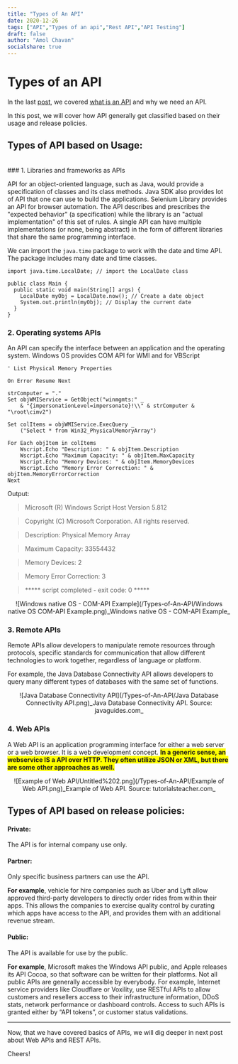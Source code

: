 ```yaml
---
title: "Types of An API"
date: 2020-12-26
tags: ["API","Types of an api","Rest API","API Testing"]
draft: false
author: "Amol Chavan"
socialshare: true
---
```

# Types of an API

   In the last [post](https://amolchavan.space/post/api/what-is-an-api/), we covered [what is an API](https://amolchavan.space/post/api/what-is-an-api/) and why we need an API. 
   
   In this post, we will cover how API generally get classified based on their usage and release policies.

## Types of API based on Usage:
<br>
### 1. Libraries and frameworks as APIs

API for an object-oriented language, such as Java, would provide a specification of classes and its class methods. Java SDK also provides lot of API that one can use to build the applications. Selenium Library provides an API for browser automation. The API describes and prescribes the "expected behavior" (a specification) while the library is an "actual implementation" of this set of rules. A single API can have multiple implementations (or none, being abstract) in the form of different libraries that share the same programming interface.

We can import the `java.time` package to work with the date and time API. The package includes many date and time classes.

```visual-basic
import java.time.LocalDate; // import the LocalDate class

public class Main {
  public static void main(String[] args) {
    LocalDate myObj = LocalDate.now(); // Create a date object
    System.out.println(myObj); // Display the current date
  }
}
```

### 2. Operating systems APIs
An API can specify the interface between an application and the operating system. Windows OS provides COM API for WMI and for VBScript

```visual-basic
' List Physical Memory Properties

On Error Resume Next

strComputer = "."
Set objWMIService = GetObject("winmgmts:" _
    & "{impersonationLevel=impersonate}!\\" & strComputer & "\root\cimv2")

Set colItems = objWMIService.ExecQuery _
    ("Select * from Win32_PhysicalMemoryArray")

For Each objItem in colItems
    Wscript.Echo "Description: " & objItem.Description
    Wscript.Echo "Maximum Capacity: " & objItem.MaxCapacity
    Wscript.Echo "Memory Devices: " & objItem.MemoryDevices
    Wscript.Echo "Memory Error Correction: " & objItem.MemoryErrorCorrection
Next
```

Output:

>Microsoft (R) Windows Script Host Version 5.812

>Copyright (C) Microsoft Corporation. All rights reserved.

>Description: Physical Memory Array

>Maximum Capacity: 33554432

>Memory Devices: 2

>Memory Error Correction: 3

>***** script completed - exit code: 0 *****

<center>![Windows native OS - COM-API Example](/Types-of-An-API/Windows native OS COM-API Example.png)_Windows native OS - COM-API Example_</center>

### 3. Remote APIs

Remote APIs allow developers to manipulate remote resources through protocols, specific standards for communication that allow different technologies to work together, regardless of language or platform.

For example, the Java Database Connectivity API allows developers to query many different types of databases with the same set of functions.

<center>![Java Database Connectivity API](/Types-of-An-API/Java Database Connectivity API.png)_Java Database Connectivity API. Source: javaguides.com_</center>

### 4. Web APIs

A Web API is an application programming interface for either a web server or a web browser. It is a web development concept. <span style="background-color:yellow">**In a generic sense, an webservice IS a API over HTTP. They often utilize JSON or XML, but there are some other approaches as well.**</span>

<center>![Example of Web API/Untitled%202.png](/Types-of-An-API/Example of Web API.png)_Example of Web API. Source: tutorialsteacher.com_</center>

## Types of API based on release policies:

#### Private:
The API is for internal company use only.


#### Partner:
 Only specific business partners can use the API. 
 
 **For example**, vehicle for hire companies such as Uber and Lyft allow approved third-party developers to directly order rides from within their apps. This allows the companies to exercise quality control by curating which apps have access to the API, and provides them with an additional revenue stream.

#### Public: 
The API is available for use by the public. 

**For example**, Microsoft makes the Windows API public, and Apple releases its API Cocoa, so that software can be written for their platforms. Not all public APIs are generally accessible by everybody. For example, Internet service providers like Cloudflare or Voxility, use RESTful APIs to allow customers and resellers access to their infrastructure information, DDoS stats, network performance or dashboard controls. Access to such APIs is granted either by “API tokens”, or customer status validations.

<hr>

Now, that we have covered basics of APIs, we will dig deeper in next post about Web APIs and REST APIs.

Cheers!